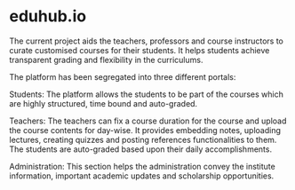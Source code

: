 # eduhub.io

The current project aids the teachers, professors and course instructors to curate customised courses for their students. It helps students achieve transparent grading and flexibility in the curriculums.

The platform has been segregated into three different portals:

Students: The platform allows the students to be part of the courses which are highly structured, time bound and auto-graded.

Teachers: The teachers can fix a course duration for the course and upload the course contents for day-wise. It provides embedding notes, uploading lectures, creating quizzes and posting references functionalities to them. The students are auto-graded based upon their daily accomplishments.

Administration: This section helps the administration convey the institute information, important academic updates and scholarship opportunities.

